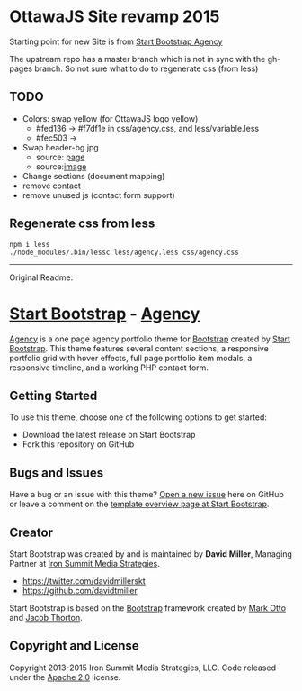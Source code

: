 
# OttawaJS Site revamp 2015
Starting point for new Site is from [Start Bootstrap Agency](http://startbootstrap.com/template-overviews/agency/)

The upstream repo has a master branch which is not in sync with the gh-pages branch. So not sure what to do to regenerate css (from less)

## TODO 
* Colors: swap yellow (for OttawaJS logo yellow)
    * #fed136 -> #f7df1e in css/agency.css, and less/variable.less
    * #fec503 ->
* Swap header-bg.jpg 
    * source: [page](http://ottawadailyphotos.blogspot.ca/2014/05/a-view-for-malak-karsh.html) 
    * source:[image](http://2.bp.blogspot.com/-JYzGRpIQJlI/U3q2rzEPMtI/AAAAAAAAfFY/Phr_2ENQf8U/s1600/karsh.jpg)
* Change sections (document mapping)
* remove contact
* remove unused js (contact form support)

## Regenerate css from less
    
    npm i less
    ./node_modules/.bin/lessc less/agency.less css/agency.css

-----
Original Readme:

# [Start Bootstrap](http://startbootstrap.com/) - [Agency](http://startbootstrap.com/template-overviews/agency/)

[Agency](http://startbootstrap.com/template-overviews/agency/) is a one page agency portfolio theme for [Bootstrap](http://getbootstrap.com/) created by [Start Bootstrap](http://startbootstrap.com/). This theme features several content sections, a responsive portfolio grid with hover effects, full page portfolio item modals, a responsive timeline, and a working PHP contact form.

## Getting Started

To use this theme, choose one of the following options to get started:
* Download the latest release on Start Bootstrap
* Fork this repository on GitHub

## Bugs and Issues

Have a bug or an issue with this theme? [Open a new issue](https://github.com/IronSummitMedia/startbootstrap-agency/issues) here on GitHub or leave a comment on the [template overview page at Start Bootstrap](http://startbootstrap.com/template-overviews/agency/).

## Creator

Start Bootstrap was created by and is maintained by **David Miller**, Managing Partner at [Iron Summit Media Strategies](http://www.ironsummitmedia.com/).

* https://twitter.com/davidmillerskt
* https://github.com/davidtmiller

Start Bootstrap is based on the [Bootstrap](http://getbootstrap.com/) framework created by [Mark Otto](https://twitter.com/mdo) and [Jacob Thorton](https://twitter.com/fat).

## Copyright and License

Copyright 2013-2015 Iron Summit Media Strategies, LLC. Code released under the [Apache 2.0](https://github.com/IronSummitMedia/startbootstrap-agency/blob/gh-pages/LICENSE) license.
